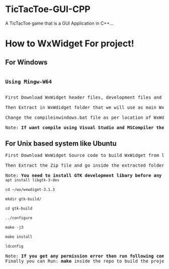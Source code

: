 # TicTacToe-GUI-CPP
<p>A TicTacToe game that is a GUI Application in C++...</p>

# How to WxWidget For project!
## For Windows 

<pre>
<h3>Using Mingw-W64</h3>
First Download WxWidget header files, development files and Release DLLs from link <a href="https://www.wxwidgets.org/downloads/">https://www.wxwidgets.org/downloads/<a> <br>
Then Extract in WxWdidget folder that we will use as main WxWdidget build folder. <br>
Change the compileinwindows.bat file as per location of WxWdidget folder and DAB! double click on compileinwindows.bat file to compile using g++ compiler. <br>
Note: <b>If want compile using Visual Studio and MSCompiler then follow WxWidget Docs...</b> 
</pre>

## For Unix based system like Ubuntu 
<pre>
First Download WxWidget Source code to build WxWidget from link <a href="https://www.wxwidgets.org/downloads/">https://www.wxwidgets.org/downloads/<a> <br>
Then Extract the Zip file and go inside the extracted folder.<br>
Note: <b>You need to install GTK development libary before any futhur process, if not already installed. for installing it Run </b><code>sudo apt install libgtk-3-dev</code><br>
<code>cd ~/wx/wxwdiget-3.1.3</code><br>
<code>mkdir gtk-build/</code><br>
<code>cd gtk-build</code><br>
<code>../configure</code><br>
<code>make -j3</code><br>
<code>make install</code><br>
<code>ldconfig</code><br>
Note: <b>If you get any permission error then run following commands using sudo.</b>
Finally you can Run: <b>make</b> inside the repo to build the project..
</pre>


